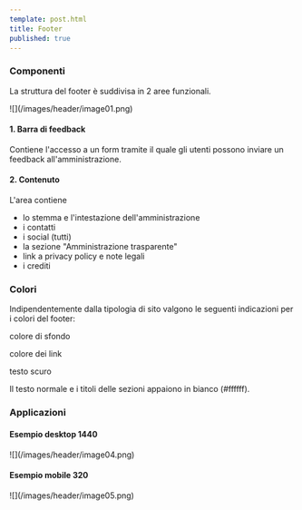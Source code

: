 ```yaml
---
template: post.html
title: Footer
published: true
---
```


### Componenti

La struttura del footer è suddivisa in 2 aree funzionali.

<noscript>
![](/images/header/image01.png)
</noscript>
<img data-src="/images/header/image01.png" class="lazyload" alt="" />

#### 1. Barra di feedback

Contiene l'accesso a un form tramite il quale gli utenti possono inviare un feedback all'amministrazione.

<!-- Il colore del fondo è #66A5E3 con il testo in colore #1C2024. -->

#### 2. Contenuto

L'area contiene

- lo stemma e l'intestazione dell'amministrazione
- i contatti
- i social (tutti)
- la sezione "Amministrazione trasparente"
- link a privacy policy e note legali
- i crediti

### Colori

Indipendentemente dalla tipologia di sito valgono le seguenti indicazioni per i colori del footer:

<div class="palette-example"><p class="ita-colore-footer-background">colore di sfondo</p></div>
<div class="palette-example"><p class="ita-colore-ottanio-chiaro">colore dei link</p></div>
<div class="palette-example"><p class="ita-colore-footer-testo-scuro">testo scuro</p></div>

Il testo normale e i titoli delle sezioni appaiono in bianco (#ffffff).

### Applicazioni

#### Esempio desktop 1440

<noscript>
![](/images/header/image04.png)
</noscript>
<img data-src="/images/header/image04.png" class="lazyload" alt="" />

#### Esempio mobile 320

<noscript>
![](/images/header/image05.png)
</noscript>
<img data-src="/images/header/image05.png" class="lazyload" alt="" />
